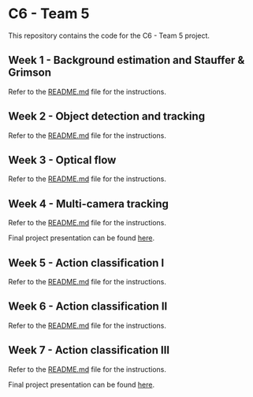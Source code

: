 # C6 - Team 5

This repository contains the code for the C6 - Team 5 project. 

## Week 1 - Background estimation and Stauffer & Grimson

Refer to the [README.md](W1/README.md) file for the instructions.

## Week 2 - Object detection and tracking

Refer to the [README.md](W2/README.md) file for the instructions.

## Week 3 - Optical flow

Refer to the [README.md](W3/README.md) file for the instructions.

## Week 4 - Multi-camera tracking

Refer to the [README.md](W4/README.md) file for the instructions.

Final project presentation can be found [here](https://docs.google.com/presentation/d/15C1j-4ShceV8BbRUJK0v51Sci0ovfIRN__Xc1RN0zJE/edit?usp=sharing).

## Week 5 - Action classification I

Refer to the [README.md](W5/README.md) file for the instructions.

## Week 6 - Action classification II

Refer to the [README.md](W6/README.md) file for the instructions.

## Week 7 - Action classification III

Refer to the [README.md](W7/README.md) file for the instructions.

Final project presentation can be found [here](https://docs.google.com/presentation/d/1ltuOeUwSavZzdTrHSjkvMszH1p3Z0341ktLP_EaLtmY/edit?usp=sharing).